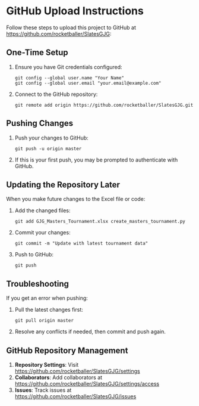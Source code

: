 # GitHub Upload Instructions

Follow these steps to upload this project to GitHub at https://github.com/rocketballer/SlatesGJG:

## One-Time Setup

1. Ensure you have Git credentials configured:
   ```
   git config --global user.name "Your Name"
   git config --global user.email "your.email@example.com"
   ```

2. Connect to the GitHub repository:
   ```
   git remote add origin https://github.com/rocketballer/SlatesGJG.git
   ```

## Pushing Changes

1. Push your changes to GitHub:
   ```
   git push -u origin master
   ```

2. If this is your first push, you may be prompted to authenticate with GitHub.

## Updating the Repository Later

When you make future changes to the Excel file or code:

1. Add the changed files:
   ```
   git add GJG_Masters_Tournament.xlsx create_masters_tournament.py
   ```

2. Commit your changes:
   ```
   git commit -m "Update with latest tournament data"
   ```

3. Push to GitHub:
   ```
   git push
   ```

## Troubleshooting

If you get an error when pushing:

1. Pull the latest changes first:
   ```
   git pull origin master
   ```

2. Resolve any conflicts if needed, then commit and push again.

## GitHub Repository Management

1. **Repository Settings**: Visit https://github.com/rocketballer/SlatesGJG/settings
2. **Collaborators**: Add collaborators at https://github.com/rocketballer/SlatesGJG/settings/access
3. **Issues**: Track issues at https://github.com/rocketballer/SlatesGJG/issues 